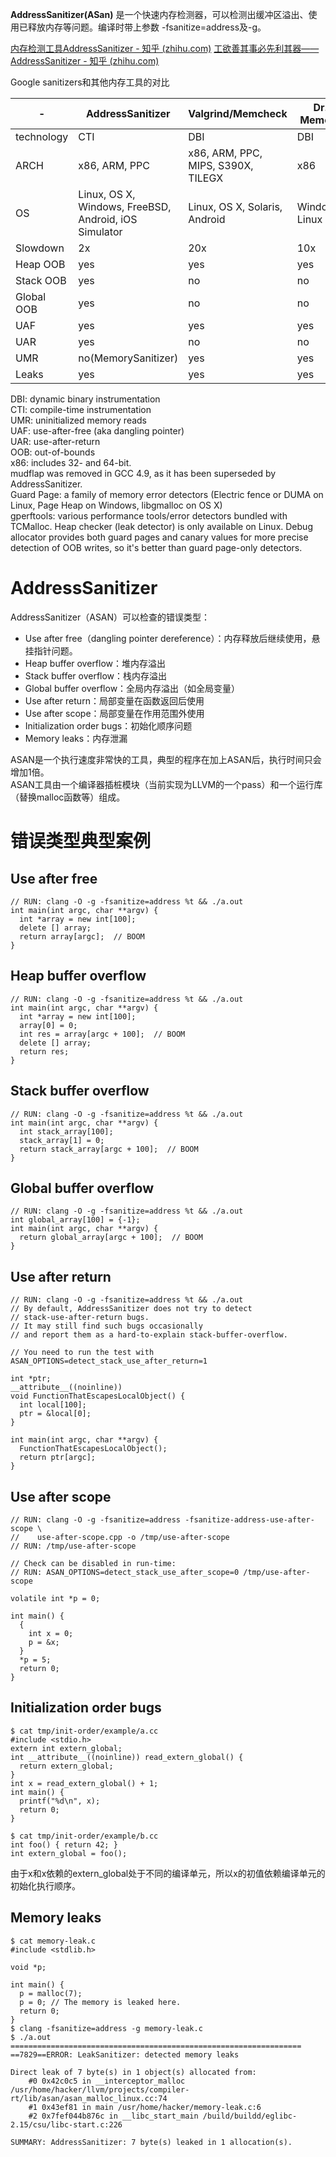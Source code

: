 **AddressSanitizer(ASan)** 是一个快速内存检测器，可以检测出缓冲区溢出、使用已释放内存等问题。编译时带上参数 -fsanitize=address及-g。

[内存检测工具AddressSanitizer - 知乎 (zhihu.com)](https://zhuanlan.zhihu.com/p/37515148)
[工欲善其事必先利其器——AddressSanitizer - 知乎 (zhihu.com)](https://zhuanlan.zhihu.com/p/382994002)



Google sanitizers和其他内存工具的对比

|-|AddressSanitizer|Valgrind/Memcheck|Dr. Memory|Mudflap|Guard Page|gperftools|
|---|---|---|---|---|---|---|
|technology|CTI|DBI|DBI|CTI|Library|Library|
|ARCH|x86, ARM, PPC|x86, ARM, PPC, MIPS, S390X, TILEGX|x86|all(?)|all(?)|all(?)|
|OS|Linux, OS X, Windows, FreeBSD, Android, iOS Simulator|Linux, OS X, Solaris, Android|Windows, Linux|Linux, Mac(?)|All (1)|Linux, Windows|
|Slowdown|2x|20x|10x|2x-40x|?|?|
|Heap OOB|yes|yes|yes|yes|some|some|
|Stack OOB|yes|no|no|some|no|no|
|Global OOB|yes|no|no|?|no|no|
|UAF|yes|yes|yes|yes|yes|yes|
|UAR|yes|no|no|no|no|no |
|UMR|no(MemorySanitizer) |yes|yes|?|no|no|
|Leaks|yes|yes|yes|?|no|no |


DBI: dynamic binary instrumentation  
CTI: compile-time instrumentation  
UMR: uninitialized memory reads  
UAF: use-after-free (aka dangling pointer)  
UAR: use-after-return  
OOB: out-of-bounds  
x86: includes 32- and 64-bit.  
mudflap was removed in GCC 4.9, as it has been superseded by AddressSanitizer.  
Guard Page: a family of memory error detectors (Electric fence or DUMA on Linux, Page Heap on Windows, libgmalloc on OS X)  
gperftools: various performance tools/error detectors bundled with TCMalloc. Heap checker (leak detector) is only available on Linux. Debug allocator provides both guard pages and canary values for more precise detection of OOB writes, so it's better than guard page-only detectors.

# AddressSanitizer

AddressSanitizer（ASAN）可以检查的错误类型：

- Use after free（dangling pointer dereference）：内存释放后继续使用，悬挂指针问题。
- Heap buffer overflow：堆内存溢出
- Stack buffer overflow：栈内存溢出
- Global buffer overflow：全局内存溢出（如全局变量）
- Use after return：局部变量在函数返回后使用
- Use after scope：局部变量在作用范围外使用
- Initialization order bugs：初始化顺序问题
- Memory leaks：内存泄漏

ASAN是一个执行速度非常快的工具，典型的程序在加上ASAN后，执行时间只会增加1倍。  
ASAN工具由一个编译器插桩模块（当前实现为LLVM的一个pass）和一个运行库（替换malloc函数等）组成。

# 错误类型典型案例

## Use after free

```
// RUN: clang -O -g -fsanitize=address %t && ./a.out
int main(int argc, char **argv) {
  int *array = new int[100];
  delete [] array;
  return array[argc];  // BOOM
}
```

## Heap buffer overflow

```
// RUN: clang -O -g -fsanitize=address %t && ./a.out
int main(int argc, char **argv) {
  int *array = new int[100];
  array[0] = 0;
  int res = array[argc + 100];  // BOOM
  delete [] array;
  return res;
}
```

## Stack buffer overflow

```
// RUN: clang -O -g -fsanitize=address %t && ./a.out
int main(int argc, char **argv) {
  int stack_array[100];
  stack_array[1] = 0;
  return stack_array[argc + 100];  // BOOM
}
```

## Global buffer overflow

```
// RUN: clang -O -g -fsanitize=address %t && ./a.out
int global_array[100] = {-1};
int main(int argc, char **argv) {
  return global_array[argc + 100];  // BOOM
}
```

## Use after return

```
// RUN: clang -O -g -fsanitize=address %t && ./a.out
// By default, AddressSanitizer does not try to detect
// stack-use-after-return bugs.
// It may still find such bugs occasionally
// and report them as a hard-to-explain stack-buffer-overflow.

// You need to run the test with ASAN_OPTIONS=detect_stack_use_after_return=1

int *ptr;
__attribute__((noinline))
void FunctionThatEscapesLocalObject() {
  int local[100];
  ptr = &local[0];
}

int main(int argc, char **argv) {
  FunctionThatEscapesLocalObject();
  return ptr[argc];
}
```

## Use after scope

```
// RUN: clang -O -g -fsanitize=address -fsanitize-address-use-after-scope \
//    use-after-scope.cpp -o /tmp/use-after-scope
// RUN: /tmp/use-after-scope

// Check can be disabled in run-time:
// RUN: ASAN_OPTIONS=detect_stack_use_after_scope=0 /tmp/use-after-scope

volatile int *p = 0;

int main() {
  {
    int x = 0;
    p = &x;
  }
  *p = 5;
  return 0;
}
```

## Initialization order bugs

```
$ cat tmp/init-order/example/a.cc
#include <stdio.h>
extern int extern_global;
int __attribute__((noinline)) read_extern_global() {
  return extern_global;
}
int x = read_extern_global() + 1;
int main() {
  printf("%d\n", x);
  return 0;
}

$ cat tmp/init-order/example/b.cc
int foo() { return 42; }
int extern_global = foo();
```

由于x和x依赖的extern_global处于不同的编译单元，所以x的初值依赖编译单元的初始化执行顺序。

## Memory leaks

```
$ cat memory-leak.c 
#include <stdlib.h>

void *p;

int main() {
  p = malloc(7);
  p = 0; // The memory is leaked here.
  return 0;
}
$ clang -fsanitize=address -g memory-leak.c
$ ./a.out 
=================================================================
==7829==ERROR: LeakSanitizer: detected memory leaks

Direct leak of 7 byte(s) in 1 object(s) allocated from:
    #0 0x42c0c5 in __interceptor_malloc /usr/home/hacker/llvm/projects/compiler-rt/lib/asan/asan_malloc_linux.cc:74
    #1 0x43ef81 in main /usr/home/hacker/memory-leak.c:6
    #2 0x7fef044b876c in __libc_start_main /build/buildd/eglibc-2.15/csu/libc-start.c:226

SUMMARY: AddressSanitizer: 7 byte(s) leaked in 1 allocation(s).
```

